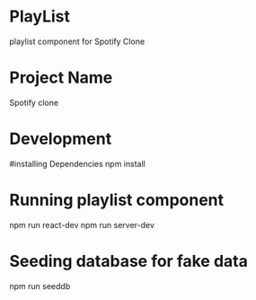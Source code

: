 # PlayList
playlist  component for Spotify Clone

# Project Name 
Spotify clone 

# Development
#installing Dependencies
npm install 

# Running playlist component
npm run react-dev
npm run server-dev

# Seeding database for fake data
npm run seeddb
